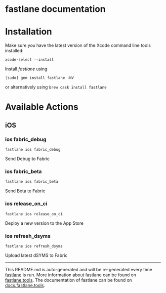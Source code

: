 fastlane documentation
================
# Installation

Make sure you have the latest version of the Xcode command line tools installed:

```
xcode-select --install
```

Install _fastlane_ using
```
[sudo] gem install fastlane -NV
```
or alternatively using `brew cask install fastlane`

# Available Actions
## iOS
### ios fabric_debug
```
fastlane ios fabric_debug
```
Send Debug to Fabric
### ios fabric_beta
```
fastlane ios fabric_beta
```
Send Beta to Fabric
### ios release_on_ci
```
fastlane ios release_on_ci
```
Deploy a new version to the App Store
### ios refresh_dsyms
```
fastlane ios refresh_dsyms
```
Upload latest dSYMS to Fabric

----

This README.md is auto-generated and will be re-generated every time [fastlane](https://fastlane.tools) is run.
More information about fastlane can be found on [fastlane.tools](https://fastlane.tools).
The documentation of fastlane can be found on [docs.fastlane.tools](https://docs.fastlane.tools).
